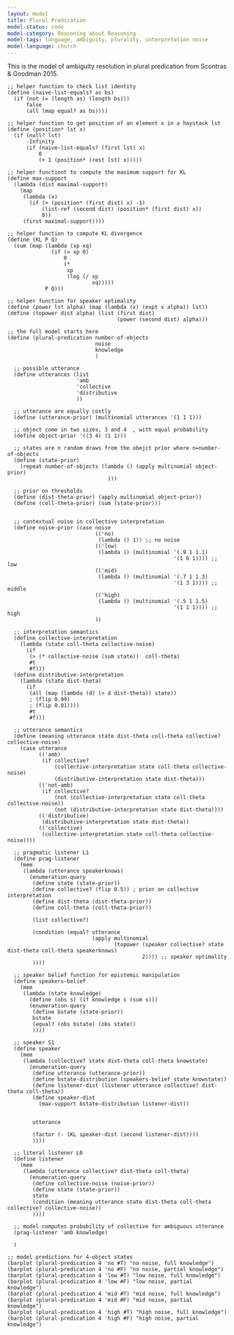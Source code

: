 ```yaml
---
layout: model
title: Plural Predication
model-status: code
model-category: Reasoning about Reasoning
model-tags: language, ambiguity, plurality, interpretation noise
model-language: church
---
```


This is the model of ambiguity resolution in plural predication from Scontras & Goodman 2015.

	;; helper function to check list identity
	(define (naive-list-equals? as bs)
	  (if (not (= (length as) (length bs)))
	      false
	      (all (map equal? as bs))))
	
	;; helper function to get position of an element x in a haystack lst
	(define (position* lst x) 
	  (if (null? lst) 
	      -Infinity
	      (if (naive-list-equals? (first lst) x)
	          0
	          (+ 1 (position* (rest lst) x)))))
	
	;; helper functiont to compute the maximum support for KL
	(define max-support 
	  (lambda (dist maximal-support)
	    (map 
	     (lambda (x)
	       (if (> (position* (first dist) x) -1)
	           (list-ref (second dist) (position* (first dist) x))
	           0))
	     (first maximal-support))))
	
	;; helper function to compute KL divergence
	(define (KL P Q)
	  (sum (map (lambda (xp xq)
	              (if (= xp 0)
	                  0
	                  (*
	                   xp
	                   (log (/ xp
	                           xq)))))
	            P Q)))
	
	;; helper function for speaker optimality
	(define (power lst alpha) (map (lambda (x) (expt x alpha)) lst))
	(define (topower dist alpha) (list (first dist)
	                                   (power (second dist) alpha)))
	
	;; the full model starts here
	(define (plural-predication number-of-objects
	                            noise
	                            knowledge
	                            )
	
	  ;; possible utterance	
	  (define utterances (list  
	                      'amb
	                      'collective 
	                      'distributive 
	                      ))
	
	  ;; utterance are equally costly
	  (define (utterance-prior) (multinomial utterances '(1 1 1)))
	
	  ;; object come in two sizes, 3 and 4	, with equal probability
	  (define object-prior '((3 4) (1 1)))
	
	  ;; states are n random draws from the obejct prior where n=number-of-objects
	  (define (state-prior) 
	    (repeat number-of-objects (lambda () (apply multinomial object-prior) 
	                                )))
	
	  ;; prior on thresholds
	  (define (dist-theta-prior) (apply multinomial object-prior))
	  (define (coll-theta-prior) (sum (state-prior)))
	
	
	  ;; contextual noise in collective interpretation
	  (define noise-prior (case noise
	                            (('no)
	                             (lambda () 1)) ;; no noise                            
	                            (('low)
	                             (lambda () (multinomial '(.9 1 1.1) 
	                                                     '(1 6 1)))) ;; low
	                            (('mid) 
	                             (lambda () (multinomial '(.7 1 1.3) 
	                                                     '(1 3 1)))) ;; middle
	                            (('high)
	                             (lambda () (multinomial '(.5 1 1.5) 
	                                                     '(1 1 1)))) ;; high
	                            ))
	
	  ;; interpretation semantics
	  (define collective-interpretation 
	    (lambda (state coll-theta collective-noise) 
	      (if
	       (> (* collective-noise (sum state))  coll-theta) 
	       #t
	       #f)))
	  (define distributive-interpretation 
	    (lambda (state dist-theta) 
	      (if
	       (all (map (lambda (d) (> d dist-theta)) state))
	       ; (flip 0.99)
	       ; (flip 0.01))))
	       #t
	       #f)))
	
	  ;; utterance semantics
	  (define (meaning utterance state dist-theta coll-theta collective? collective-noise)
	    (case utterance
	          (('amb)
	           (if collective?
	               (collective-interpretation state coll-theta collective-noise)
	               (distributive-interpretation state dist-theta)))
	          (('not-amb)
	           (if collective?
	               (not (collective-interpretation state coll-theta collective-noise))
	               (not (distributive-interpretation state dist-theta))))
	          (('distributive)
	           (distributive-interpretation state dist-theta))
	          (('collective)
	           (collective-interpretation state coll-theta collective-noise))))
	
	  ;; pragmatic listener L1
	  (define prag-listener
	    (mem
	     (lambda (utterance speakerknows)
	       (enumeration-query
	        (define state (state-prior))
	        (define collective? (flip 0.5)) ; prior on collective interpretation
	        (define dist-theta (dist-theta-prior))
	        (define coll-theta (coll-theta-prior))
	
	        (list collective?)
	
	        (condition (equal? utterance 
	                           (apply multinomial 
	                                  (topower (speaker collective? state dist-theta coll-theta speakerknows)
	                                           2)))) ;; speaker optimality
	        ))))
	
	  ;; speaker belief function for epistemic manipulation
	  (define speakers-belief
	    (mem
	     (lambda (state knowledge)
	       (define (obs s) (if knowledge s (sum s)))
	       (enumeration-query
	        (define bstate (state-prior))
	        bstate
	        (equal? (obs bstate) (obs state))
	        ))))
	
	  ;; speaker S1
	  (define speaker 
	    (mem
	     (lambda (collective? state dist-theta coll-theta knowstate)
	       (enumeration-query
	        (define utterance (utterance-prior))
	        (define bstate-distribution (speakers-belief state knowstate))
	        (define listener-dist (listener utterance collective? dist-theta coll-theta))
	        (define speaker-dist 
	          (max-support bstate-distribution listener-dist))
	
	
	        utterance
	
	        (factor (- (KL speaker-dist (second listener-dist))))
	        ))))
	
	  ;; literal listener L0
	  (define listener
	    (mem
	     (lambda (utterance collective? dist-theta coll-theta)
	       (enumeration-query
	        (define collective-noise (noise-prior))
	        (define state (state-prior))
	        state
	        (condition (meaning utterance state dist-theta coll-theta collective? collective-noise))
	        ))))
	
	  ;; model computes probability of collective for ambiguous utterance
	  (prag-listener 'amb knowledge) 
	
	  )
	
	;; model predictions for 4-object states
	(barplot (plural-predication 4 'no #T) "no noise, full knowledge")
	(barplot (plural-predication 4 'no #F) "no noise, partial knowledge")
	(barplot (plural-predication 4 'low #T) "low noise, full knowledge")
	(barplot (plural-predication 4 'low #F) "low noise, partial knowledge")
	(barplot (plural-predication 4 'mid #T) "mid noise, full knowledge")
	(barplot (plural-predication 4 'mid #F) "mid noise, partial knowledge")
	(barplot (plural-predication 4 'high #T) "high noise, full knowledge")
	(barplot (plural-predication 4 'high #F) "high noise, partial knowledge")
